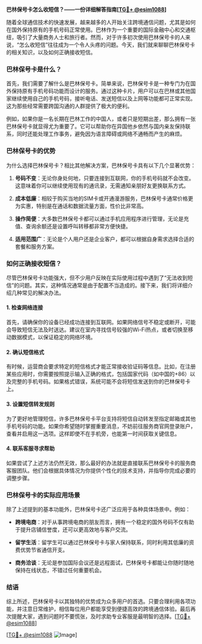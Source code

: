**巴林保号卡怎么收短信？——一份详细解答指南[[TG💪+ @esim1088](https://t.me/s/esim1088)]**

随着全球通信技术的快速发展，越来越多的人开始关注跨境通信问题，尤其是如何在国外保持原有的手机号码正常使用。巴林作为一个重要的国际金融中心和交通枢纽，吸引了大量商务人士和旅行者。然而，对于许多初次使用巴林保号卡的人来说，“怎么收短信”往往成为一个令人头疼的问题。今天，我们就来聊聊巴林保号卡的相关知识，以及如何正确接收短信。

### 巴林保号卡是什么？

首先，我们需要了解什么是巴林保号卡。简单来说，巴林保号卡是一种专门为在国外保持原有手机号码功能而设计的服务。通过这种卡片，用户可以在巴林或其他国家继续使用自己的手机号码，接听电话、发送短信以及上网等功能都可正常实现。这为那些经常需要跨国沟通的人群提供了极大的便利。

例如，如果你是一名长期在巴林工作的中国人，或者只是短期出差，那么拥有一张巴林保号卡就显得尤为重要了。它可以帮助你在异国他乡依然与国内亲友保持联系，同时还能处理工作事务，避免因为语言障碍或网络不通畅而产生的麻烦。

### 巴林保号卡的优势

为什么选择巴林保号卡？相比其他解决方案，巴林保号卡具有以下几个显著优势：

1. **号码不变**：无论你身处何地，只要连接到互联网，你的手机号码就不会改变。这意味着你可以继续使用现有的通讯录，无需通知亲朋好友更换联系方式。
   
2. **成本低廉**：相较于购买当地的SIM卡或开通漫游服务，巴林保号卡通常价格更为实惠，特别是在通话和数据流量方面，性价比非常高。

3. **操作简便**：大多数巴林保号卡都可以通过手机应用程序进行管理，无论是充值、查询余额还是设置呼叫转移都非常方便快捷。

4. **适用范围广**：无论是个人用户还是企业客户，都可以根据自身需求选择合适的套餐和服务方案。

### 如何正确接收短信？

尽管巴林保号卡功能强大，但不少用户反映在实际使用过程中遇到了“无法收到短信”的问题。其实，这种情况通常是由于配置不当造成的。接下来，我们将详细介绍几种常见的解决办法。

#### 1. 检查网络连接

首先，请确保你的设备已经成功连接到互联网。如果网络信号不稳定或断开，可能会导致短信无法及时送达。建议在室内寻找信号较强的Wi-Fi热点，或者切换至移动数据模式，以保证稳定的网络环境。

#### 2. 确认短信格式

有时候，运营商会要求特定的短信格式才能正常接收验证码等信息。比如，在注册某些应用时，你需要按照提示输入正确的格式，包括国家代码（如中国的+86）以及完整的手机号码。如果格式错误，系统可能不会将短信发送到你的巴林保号卡上。

#### 3. 设置短信转发规则

为了更好地管理短信，许多巴林保号卡平台支持将短信自动转发至指定邮箱或其他手机号码的功能。如果你希望随时掌握重要消息，不妨前往服务商官网登录账户，查看并启用这一选项。这样即使不在手机旁，也能第一时间获取关键信息。

#### 4. 联系客服寻求帮助

如果尝试了上述方法仍然无效，那么最好的办法就是直接联系巴林保号卡的服务商客服团队。他们会根据具体情况为你提供个性化的技术支持，并指导你完成必要的调整步骤。

### 巴林保号卡的实际应用场景

除了上述提到的基本功能外，巴林保号卡还广泛应用于各种具体场景中。例如：

- **跨境电商**：对于从事跨境电商的朋友而言，拥有一个稳定的国外号码不仅有助于提升店铺信誉度，还可以更高效地与客户交流。
  
- **留学生活**：留学生可以通过巴林保号卡与家人保持联系，同时利用其低廉的资费优势节省通信开支。

- **商务洽谈**：无论是参加国际会议还是远程面试，巴林保号卡都能让你随时随地保持在线状态，不错过任何重要机会。

### 结语

综上所述，巴林保号卡以其独特的优势成为众多用户的首选。只要合理利用各项功能，并注意日常维护，相信每位用户都能享受到便捷高效的跨境通信体验。最后再次提醒大家，遇到问题时不要慌张，及时求助专业客服是最明智的选择。[[TG💪+ @esim1088](https://t.me/s/esim1088)]

[[TG💪+ @esim1088](https://t.me/s/esim1088) ![Image](https://i.postimg.cc/4NQfJmqS/Snipaste-2025-05-13-00-14-12.png)]